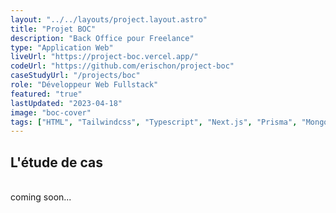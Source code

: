 ```yaml
---
layout: "../../layouts/project.layout.astro"
title: "Projet BOC"
description: "Back Office pour Freelance"
type: "Application Web"
liveUrl: "https://project-boc.vercel.app/"
codeUrl: "https://github.com/erischon/project-boc"
caseStudyUrl: "/projects/boc"
role: "Développeur Web Fullstack"
featured: "true"
lastUpdated: "2023-04-18"
image: "boc-cover"
tags: ["HTML", "Tailwindcss", "Typescript", "Next.js", "Prisma", "MongoDB", "GraphQL"]
---
```


## L'étude de cas
  <br/>
coming soon...